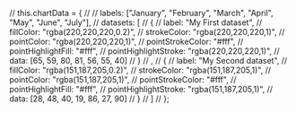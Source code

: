 // this.chartData =  {
//
//                   labels: ["January", "February", "March", "April", "May", "June", "July"],
//                 	datasets: [
//                 		{
//                 			label: "My First dataset",
//                 			fillColor: "rgba(220,220,220,0.2)",
//                 			strokeColor: "rgba(220,220,220,1)",
//                 			pointColor: "rgba(220,220,220,1)",
//                 			pointStrokeColor: "#fff",
//                 			pointHighlightFill: "#fff",
//                 			pointHighlightStroke: "rgba(220,220,220,1)",
//                 			data: [65, 59, 80, 81, 56, 55, 40]
// 										}
                    // ,
                    // {
                    // 	label: "My Second dataset",
                    // 	fillColor: "rgba(151,187,205,0.2)",
                    // 	strokeColor: "rgba(151,187,205,1)",
                    // 	pointColor: "rgba(151,187,205,1)",
                    // 	pointStrokeColor: "#fff",
                    // 	pointHighlightFill: "#fff",
                    // 	pointHighlightStroke: "rgba(151,187,205,1)",
                    // 	data: [28, 48, 40, 19, 86, 27, 90]
                    // }
              //   	]
              // };
